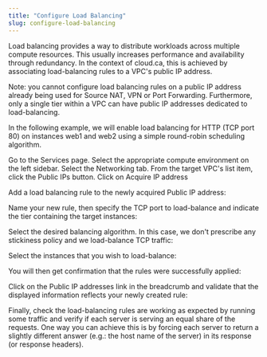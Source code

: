 ```yaml
---
title: "Configure Load Balancing"
slug: configure-load-balancing
---
```



Load balancing provides a way to distribute workloads across multiple compute resources. This usually increases performance and availability through redundancy. In the context of cloud.ca, this is achieved by associating load-balancing rules to a VPC's public IP address.

Note: you cannot configure load balancing rules on a public IP address already being used for Source NAT, VPN or Port Forwarding. Furthermore, only a single tier within a VPC can have public IP addresses dedicated to load-balancing.

In the following example, we will enable load balancing for HTTP (TCP port 80) on instances web1 and web2 using a simple round-robin scheduling algorithm.

Go to the Services page.
Select the appropriate compute environment on the left sidebar.
Select the Networking tab.
From the target VPC's list item, click the Public IPs button.
Click on Acquire IP address




Add a load balancing rule to the newly acquired Public IP address:




Name your new rule, then specify the TCP port to load-balance and indicate the tier containing the target instances:


Select the desired balancing algorithm. In this case, we don't prescribe any stickiness policy and we load-balance TCP traffic:




Select the instances that you wish to load-balance:


You will then get confirmation that the rules were successfully applied:


Click on the Public IP addresses link in the breadcrumb and validate that the displayed information reflects your newly created rule:


Finally, check the load-balancing rules are working as expected by running some traffic and verify if each server is serving an equal share of the requests. One way you can achieve this is by forcing each server to return a slightly different answer (e.g.: the host name of the server) in its response (or response headers).

